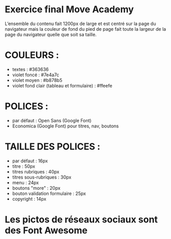 Exercice final Move Academy
===========================

L’ensemble du contenu fait 1200px de large et est centré sur la page du navigateur 
mais la couleur de fond du pied de page fait toute la largeur de la page du navigateur quelle que soit sa taille.

# COULEURS :
- textes : #363636
- violet foncé : #7e4a7c
- violet moyen : #b878b5
- violet fond clair (tableau et formulaire) : #ffeefe

# POLICES :
- par défaut : Open Sans (Google Font)
- Economica (Google Font) pour titres, nav, boutons

# TAILLE DES POLICES :
- par défaut : 16px
- titre : 50px
- titres rubriques : 40px
- titres sous-rubriques : 30px
- menu : 24px
- boutons "more" : 20px
- bouton validation formulaire : 25px
- copyright : 14px

# Les pictos de réseaux sociaux sont des Font Awesome